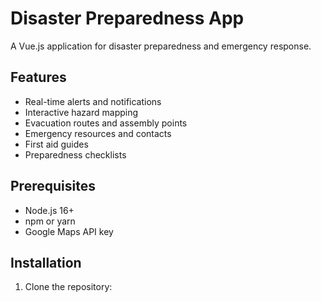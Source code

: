 # Disaster Preparedness App

A Vue.js application for disaster preparedness and emergency response.

## Features

- Real-time alerts and notifications
- Interactive hazard mapping
- Evacuation routes and assembly points
- Emergency resources and contacts
- First aid guides
- Preparedness checklists

## Prerequisites

- Node.js 16+
- npm or yarn
- Google Maps API key

## Installation

1. Clone the repository: